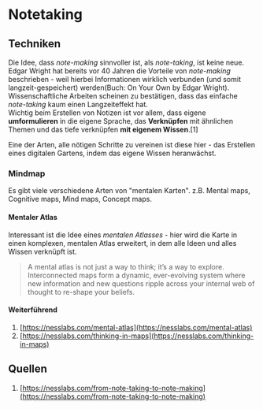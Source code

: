 # Notetaking

## Techniken

Die Idee, dass _note-making_ sinnvoller ist, als _note-taking_, ist keine neue.  
Edgar Wright hat bereits vor 40 Jahren die Vorteile von _note-making_ beschrieben - weil hierbei Informationen wirklich verbunden (und somit langzeit-gespeichert) werden(Buch: On Your Own by Edgar
Wright). Wissenschaftliche Arbeiten scheinen zu bestätigen, dass das einfache _note-taking_ kaum einen Langzeiteffekt hat.  
Wichtig beim Erstellen von Notizen ist vor allem, dass eigene **umformulieren** in die eigene Sprache, das **Verknüpfen** mit ähnlichen Themen und das tiefe verknüpfen **mit eigenem Wissen**.[1]

Eine der Arten, alle nötigen Schritte zu vereinen ist diese hier - das Erstellen eines digitalen Gartens, indem das eigene Wissen heranwächst.

### Mindmap

Es gibt viele verschiedene Arten von "mentalen Karten". z.B. Mental maps, Cognitive maps, Mind maps, Concept maps.

#### Mentaler Atlas

Interessant ist die Idee eines _mentalen Atlasses_ - hier wird die Karte in einen komplexen, mentalen Atlas erweitert, in dem alle Ideen und alles Wissen verknüpft ist.

> A mental atlas is not just a way to think; it’s a way to explore. Interconnected maps form a dynamic, ever-evolving system where new information and new questions ripple across your internal web of thought to re-shape your beliefs.

#### Weiterführend

1. [https://nesslabs.com/mental-atlas](https://nesslabs.com/mental-atlas)
2. [https://nesslabs.com/thinking-in-maps](https://nesslabs.com/thinking-in-maps)

## Quellen

1. [https://nesslabs.com/from-note-taking-to-note-making](https://nesslabs.com/from-note-taking-to-note-making)
